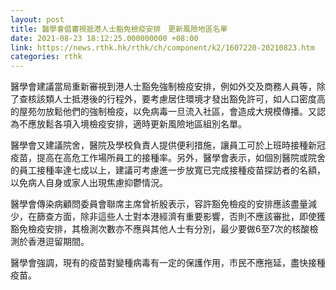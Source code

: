 ```yaml
---
layout: post
title: 醫學會倡審視抵港人士豁免檢疫安排　更新風險地區名單
date: 2021-08-23 18:12:25.000000000 +08:00
link: https://news.rthk.hk/rthk/ch/component/k2/1607220-20210823.htm
categories: rthk
---
```


醫學會建議當局重新審視到港人士豁免強制檢疫安排，例如外交及商務人員等，除了查核該類人士抵港後的行程外，要考慮居住環境才發出豁免許可，如人口密度高的屋苑勿放鬆他們的強制檢疫，以免病毒一旦流入社區，會造成大規模傳播。又認為不應放鬆各項入境檢疫安排，適時更新風險地區組別名單。

醫學會又建議院舍，醫院及學校負責人提供便利措施，讓員工可於上班時接種新冠疫苗，提高在高危工作場所員工的接種率。另外，醫學會表示，如個別醫院或院舍的員工接種率達七成以上，建議可考慮進一步放寬已完成接種疫苗探訪者的名額，以免病人自身或家人出現焦慮抑鬱情況。

醫學會傳染病顧問委員會聯席主席曾祈殷表示，容許豁免檢疫的安排應該盡量減少，在篩查方面，除非這些人士對本港經濟有重要影響，否則不應該審批，即使獲豁免檢疫安排，其檢測次數亦不應與其他人士有分別，最少要做6至7次的核酸檢測於香港逗留期間。

醫學會強調，現有的疫苗對變種病毒有一定的保護作用，市民不應拖延，盡快接種疫苗。
